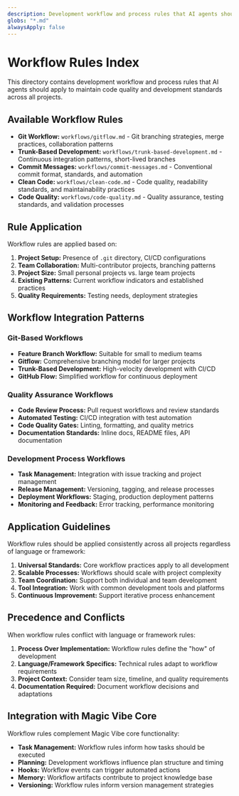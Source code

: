 ```yaml
---
description: Development workflow and process rules that AI agents should apply to maintain code quality and development standards.
globs: "*.md"
alwaysApply: false
---
```


# Workflow Rules Index

This directory contains development workflow and process rules that AI agents should apply to maintain code quality and development standards across all projects.

## Available Workflow Rules

- **Git Workflow:** `workflows/gitflow.md` - Git branching strategies, merge practices, collaboration patterns
- **Trunk-Based Development:** `workflows/trunk-based-development.md` - Continuous integration patterns, short-lived branches
- **Commit Messages:** `workflows/commit-messages.md` - Conventional commit format, standards, and automation
- **Clean Code:** `workflows/clean-code.md` - Code quality, readability standards, and maintainability practices
- **Code Quality:** `workflows/code-quality.md` - Quality assurance, testing standards, and validation processes

## Rule Application

Workflow rules are applied based on:

1. **Project Setup:** Presence of `.git` directory, CI/CD configurations
2. **Team Collaboration:** Multi-contributor projects, branching patterns
3. **Project Size:** Small personal projects vs. large team projects
4. **Existing Patterns:** Current workflow indicators and established practices
5. **Quality Requirements:** Testing needs, deployment strategies

## Workflow Integration Patterns

### Git-Based Workflows

- **Feature Branch Workflow:** Suitable for small to medium teams
- **Gitflow:** Comprehensive branching model for larger projects
- **Trunk-Based Development:** High-velocity development with CI/CD
- **GitHub Flow:** Simplified workflow for continuous deployment

### Quality Assurance Workflows

- **Code Review Process:** Pull request workflows and review standards
- **Automated Testing:** CI/CD integration with test automation
- **Code Quality Gates:** Linting, formatting, and quality metrics
- **Documentation Standards:** Inline docs, README files, API documentation

### Development Process Workflows

- **Task Management:** Integration with issue tracking and project management
- **Release Management:** Versioning, tagging, and release processes
- **Deployment Workflows:** Staging, production deployment patterns
- **Monitoring and Feedback:** Error tracking, performance monitoring

## Application Guidelines

Workflow rules should be applied consistently across all projects regardless of language or framework:

1. **Universal Standards:** Core workflow practices apply to all development
2. **Scalable Processes:** Workflows should scale with project complexity
3. **Team Coordination:** Support both individual and team development
4. **Tool Integration:** Work with common development tools and platforms
5. **Continuous Improvement:** Support iterative process enhancement

## Precedence and Conflicts

When workflow rules conflict with language or framework rules:

1. **Process Over Implementation:** Workflow rules define the "how" of development
2. **Language/Framework Specifics:** Technical rules adapt to workflow requirements
3. **Project Context:** Consider team size, timeline, and quality requirements
4. **Documentation Required:** Document workflow decisions and adaptations

## Integration with Magic Vibe Core

Workflow rules complement Magic Vibe core functionality:

- **Task Management:** Workflow rules inform how tasks should be executed
- **Planning:** Development workflows influence plan structure and timing
- **Hooks:** Workflow events can trigger automated actions
- **Memory:** Workflow artifacts contribute to project knowledge base
- **Versioning:** Workflow rules inform version management strategies
